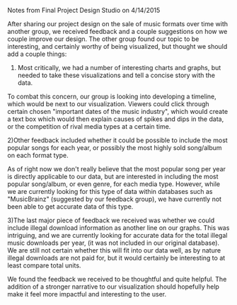 Notes from Final Project Design Studio on 4/14/2015

After sharing our project design on the sale of music formats over time with another group, we received feedback 
and a couple suggestions on how we couple improve our design. The other group found our topic to be interesting,
and certainly worthy of being visualized, but thought we should add a couple things:

1) Most critically, we had a number of interesting charts and graphs, but needed to take these visualizations and
tell a concise story with the data. 

To combat this concern, our group is looking into developing a timeline, which would be next to our visualization. 
Viewers could click through certain chosen "important dates of the music industry", which would create a text box which 
would then explain causes of spikes and dips in the data, or the competition of rival media types at a certain time.

2)Other feedback included whether it could be possible to include the most popular songs for each year, or possibly
the most highly sold song/album on each format type.

As of right now we don't really believe that the most popular song per year is directly applicable to our data, but are
interested in including the most popular song/album, or even genre, for each media type. However, while we are currently 
looking for this type of data within databases such as "MusicBrainz" (suggested by our feedback group), we have currently 
not been able to get accurate data of this type.

3)The last major piece of feedback we received was whether we could include illegal download information as another line 
on our graphs. This was intriguing, and we are currently looking for accurate data for the total illegal music downloads per year, 
(it was not included in our original database). We are still not certain whether this will fit into our data well, as by nature
illegal downloads are not paid for, but it would certainly be interesting to at least compare total units.

We found the feedback we received to be thoughtful and quite helpful. The addition of a stronger narrative to our visualization
should hopefully help make it feel more impactful and interesting to the user.  

